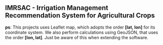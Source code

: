 ## IMRSAC - Irrigation Management Recommendation System for Agricultural Crops

**ps**: This projects uses Leaflet map, which adopts the order **[lat, lon]** for its coordinate system. We also perform calculations using GeoJSON, that uses the order **[lon, lat]**. Just be aware of this when extending the software.
